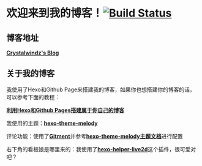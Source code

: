 # 欢迎来到我的博客！[![Build Status](https://www.travis-ci.org/Crystalwindz/Crystalwindz.github.io.svg?branch=master)](https://www.travis-ci.org/Crystalwindz/Crystalwindz.github.io)

## 博客地址
[**Crystalwindz's Blog**](http://crystalwindz.com/)

## 关于我的博客

我使用了Hexo和Github Page来搭建我的博客，如果你也想搭建你的博客的话，可以参考下面的教程：

[**利用Hexo和Github Pages搭建属于你自己的博客**](http://crystalwindz.com/hexo_github_blog/)

我使用的主题：[**hexo-theme-melody**](https://github.com/Molunerfinn/hexo-theme-melody)

评论功能：使用了[**Gitment**](https://github.com/imsun/gitment)并参考[**hexo-theme-melody主题文档**](https://molunerfinn.com/hexo-theme-melody-doc/#/zh-Hans/third-party-support?id=%E8%AF%84%E8%AE%BA%E7%B3%BB%E7%BB%9F)进行配置

右下角的看板娘是哪里来的：我使用了[**hexo-helper-live2d**](https://github.com/EYHN/hexo-helper-live2d)这个插件，很可爱对吧？